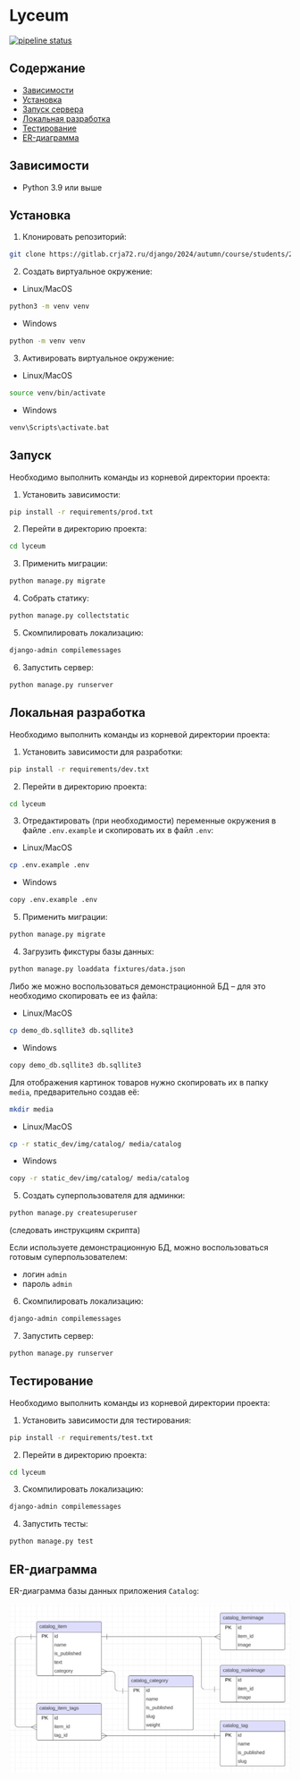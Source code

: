 # Lyceum

[![pipeline status](https://gitlab.crja72.ru/django/2024/autumn/course/students/286651-ya.vkarsten-course-1187/badges/main/pipeline.svg)](https://gitlab.crja72.ru/django/2024/autumn/course/students/286651-ya.vkarsten-course-1187/-/commits/main)

## Содержание
- [Зависимости](#зависимости)
- [Установка](#установка)
- [Запуск сервера](#запуск-сервера)
- [Локальная разработка](#локальная-разработка)
- [Тестирование](#тестирование)
- [ER-диаграмма](#er-диаграмма)

## Зависимости

- Python 3.9 или выше

## Установка

1. Клонировать репозиторий:
```bash
git clone https://gitlab.crja72.ru/django/2024/autumn/course/students/286651-ya.vkarsten-course-1187 && cd 286651-ya.vkarsten-course-1187
```

2. Создать виртуальное окружение:

- Linux/MacOS
```bash
python3 -m venv venv
```
- Windows
```bash
python -m venv venv
```

3. Активировать виртуальное окружение:

- Linux/MacOS
```bash
source venv/bin/activate
```
- Windows
```bash
venv\Scripts\activate.bat
```

## Запуск

Необходимо выполнить команды из корневой директории проекта:

1. Установить зависимости:
```bash
pip install -r requirements/prod.txt
```

2. Перейти в директорию проекта:
```bash
cd lyceum
```

3. Применить миграции:
```bash
python manage.py migrate
```

4. Собрать статику:
```bash
python manage.py collectstatic
```

5. Скомпилировать локализацию:
```bash
django-admin compilemessages
```

6. Запустить сервер:
```bash
python manage.py runserver
```

## Локальная разработка

Необходимо выполнить команды из корневой директории проекта:

1. Установить зависимости для разработки:
```bash
pip install -r requirements/dev.txt
```

2. Перейти в директорию проекта:
```bash
cd lyceum
```

3. Отредактировать (при необходимости) переменные окружения в файле ```.env.example``` и скопировать их в файл ```.env```:

- Linux/MacOS
```bash
cp .env.example .env
```
- Windows
```bash
copy .env.example .env
```

5. Применить миграции:
```bash
python manage.py migrate
```

4. Загрузить фикстуры базы данных:
```bash
python manage.py loaddata fixtures/data.json
```

Либо же можно воспользоваться демонстрационной БД – для это необходимо скопировать ее из файла:

- Linux/MacOS
```bash
cp demo_db.sqllite3 db.sqllite3
```
- Windows
```bash
copy demo_db.sqllite3 db.sqllite3
```

Для отображения картинок товаров нужно скопировать их в папку ```media```, предварительно создав её:
```bash
mkdir media
```

- Linux/MacOS
```bash
cp -r static_dev/img/catalog/ media/catalog
```
- Windows
```bash
copy -r static_dev/img/catalog/ media/catalog
```

5. Создать суперпользователя для админки:
```bash
python manage.py createsuperuser
```
(следовать инструкциям скрипта)

Если используете демонстрационную БД, можно воспользоваться готовым суперпользователем:
- логин ```admin```
- пароль ```admin```

6. Скомпилировать локализацию:
```bash
django-admin compilemessages
```

7. Запустить сервер:
```bash
python manage.py runserver
```


## Тестирование

Необходимо выполнить команды из корневой директории проекта:

1. Установить зависимости для тестирования:
```bash
pip install -r requirements/test.txt
```

2. Перейти в директорию проекта:
```bash
cd lyceum
```

3. Скомпилировать локализацию:
```bash
django-admin compilemessages
```

4. Запустить тесты:
```bash
python manage.py test
```

## ER-диаграмма

ER-диаграмма базы данных приложения ```Catalog```:

![ERD](./ER.jpg)
